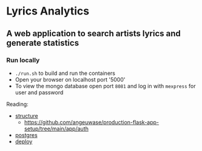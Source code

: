 # Lyrics Analytics
## A web application to search artists lyrics and generate statistics

### Run locally
* `./run.sh` to build and run the containers
* Open your browser on localhost port '5000'
* To view the mongo database open port `8081` and log in with `mexpress` for user and password

Reading:
* [structure](https://towardsdatascience.com/how-to-set-up-a-production-grade-flask-application-using-application-factory-pattern-and-celery-90281349fb7a)
  * https://github.com/angeuwase/production-flask-app-setup/tree/main/app/auth
* [postgres](https://github.com/il-gen/basic_Docker-Flask)
* [deploy](https://www.youtube.com/watch?v=z5XiVh6v4uI)
